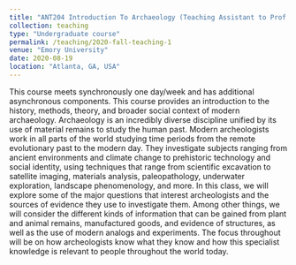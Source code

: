 ```yaml
---
title: "ANT204 Introduction To Archaeology (Teaching Assistant to Prof. Dietrich Stout)"
collection: teaching
type: "Undergraduate course"
permalink: /teaching/2020-fall-teaching-1
venue: "Emory University"
date: 2020-08-19
location: "Atlanta, GA, USA"
---
```


This course meets synchronously one day/week and has additional asynchronous components. This course provides an introduction to the history, methods, theory, and broader social context of modern archaeology. Archaeology is an incredibly diverse discipline unified by its use of material remains to study the human past. Modern archeologists work in all parts of the world studying time periods from the remote evolutionary past to the modern day. They investigate subjects ranging from ancient environments and climate change to prehistoric technology and social identity, using techniques that range from scientific excavation to satellite imaging, materials analysis, paleopathology, underwater exploration, landscape phenomenology, and more. In this class, we will explore some of the major questions that interest archeologists and the sources of evidence they use to investigate them. Among other things, we will consider the different kinds of information that can be gained from plant and animal remains, manufactured goods, and evidence of structures, as well as the use of modern analogs and experiments. The focus throughout will be on how archeologists know what they know and how this specialist knowledge is relevant to people throughout the world today.


